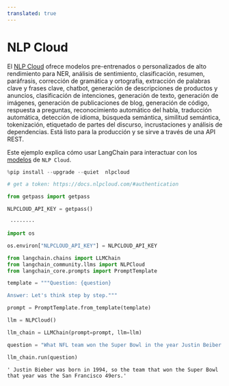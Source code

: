 ```yaml
---
translated: true
---
```


# NLP Cloud

El [NLP Cloud](https://nlpcloud.io) ofrece modelos pre-entrenados o personalizados de alto rendimiento para NER, análisis de sentimiento, clasificación, resumen, paráfrasis, corrección de gramática y ortografía, extracción de palabras clave y frases clave, chatbot, generación de descripciones de productos y anuncios, clasificación de intenciones, generación de texto, generación de imágenes, generación de publicaciones de blog, generación de código, respuesta a preguntas, reconocimiento automático del habla, traducción automática, detección de idioma, búsqueda semántica, similitud semántica, tokenización, etiquetado de partes del discurso, incrustaciones y análisis de dependencias. Está listo para la producción y se sirve a través de una API REST.

Este ejemplo explica cómo usar LangChain para interactuar con los [modelos](https://docs.nlpcloud.com/#models) de `NLP Cloud`.

```python
%pip install --upgrade --quiet  nlpcloud
```

```python
# get a token: https://docs.nlpcloud.com/#authentication

from getpass import getpass

NLPCLOUD_API_KEY = getpass()
```

```output
 ········
```

```python
import os

os.environ["NLPCLOUD_API_KEY"] = NLPCLOUD_API_KEY
```

```python
from langchain.chains import LLMChain
from langchain_community.llms import NLPCloud
from langchain_core.prompts import PromptTemplate
```

```python
template = """Question: {question}

Answer: Let's think step by step."""

prompt = PromptTemplate.from_template(template)
```

```python
llm = NLPCloud()
```

```python
llm_chain = LLMChain(prompt=prompt, llm=llm)
```

```python
question = "What NFL team won the Super Bowl in the year Justin Beiber was born?"

llm_chain.run(question)
```

```output
' Justin Bieber was born in 1994, so the team that won the Super Bowl that year was the San Francisco 49ers.'
```
